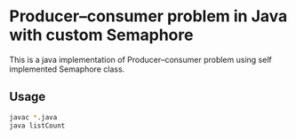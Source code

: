 # Producer–consumer problem in Java with custom Semaphore
This is a java implementation of Producer–consumer problem using self implemented Semaphore class. 
## Usage
```bash
javac *.java
java listCount
```
